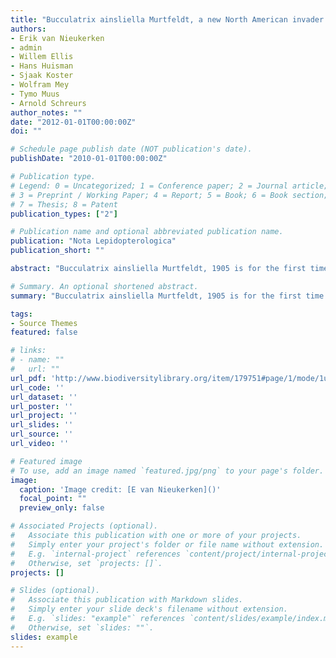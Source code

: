```yaml
---
title: "Bucculatrix ainsliella Murtfeldt, a new North American invader already widespread on northern red oaks (Quercus rubra) in Western Europe (Bucculatricidae)"
authors:
- Erik van Nieukerken
- admin
- Willem Ellis
- Hans Huisman
- Sjaak Koster
- Wolfram Mey
- Tymo Muus
- Arnold Schreurs
author_notes: ""
date: "2012-01-01T00:00:00Z"
doi: ""

# Schedule page publish date (NOT publication's date).
publishDate: "2010-01-01T00:00:00Z"

# Publication type.
# Legend: 0 = Uncategorized; 1 = Conference paper; 2 = Journal article;
# 3 = Preprint / Working Paper; 4 = Report; 5 = Book; 6 = Book section;
# 7 = Thesis; 8 = Patent
publication_types: ["2"]

# Publication name and optional abbreviated publication name.
publication: "Nota Lepidopterologica"
publication_short: ""

abstract: "Bucculatrix ainsliella Murtfeldt, 1905 is for the first time reported from Europe: the Netherlands, Belgium, and adjacent Germany. DNA barcodes confirm its identity. It is the first North American lepidop- teran species feeding on northern red oak Quercus rubra ever found in Europe, and only the second North American oak-feeding insect found in Europe. The species has regularly been found in the Netherlands and northern Belgium since 2006, and in 2011 also in Nordrhein-Westfalen in Germany, adjacent to the Dutch border, but the earliest records are from the Netherlands, Amersfoort in 1989 and 1990. Early stages, leafmines, and the adult are described, illustrated, and diagnosed against oak-feeding Bucculatrix ulmella Zeller, 1848 and other similar species. The biology and distribution are discussed. This species can be abundant in Europe, but significant damage has not been observed."

# Summary. An optional shortened abstract.
summary: "Bucculatrix ainsliella Murtfeldt, 1905 is for the first time reported from Europe: the Netherlands, Belgium, and adjacent Germany"

tags:
- Source Themes
featured: false

# links:
# - name: ""
#   url: ""
url_pdf: 'http://www.biodiversitylibrary.org/item/179751#page/1/mode/1up'
url_code: ''
url_dataset: ''
url_poster: ''
url_project: ''
url_slides: ''
url_source: ''
url_video: ''

# Featured image
# To use, add an image named `featured.jpg/png` to your page's folder. 
image:
  caption: 'Image credit: [E van Nieukerken]()'
  focal_point: ""
  preview_only: false

# Associated Projects (optional).
#   Associate this publication with one or more of your projects.
#   Simply enter your project's folder or file name without extension.
#   E.g. `internal-project` references `content/project/internal-project/index.md`.
#   Otherwise, set `projects: []`.
projects: []

# Slides (optional).
#   Associate this publication with Markdown slides.
#   Simply enter your slide deck's filename without extension.
#   E.g. `slides: "example"` references `content/slides/example/index.md`.
#   Otherwise, set `slides: ""`.
slides: example
---
```

